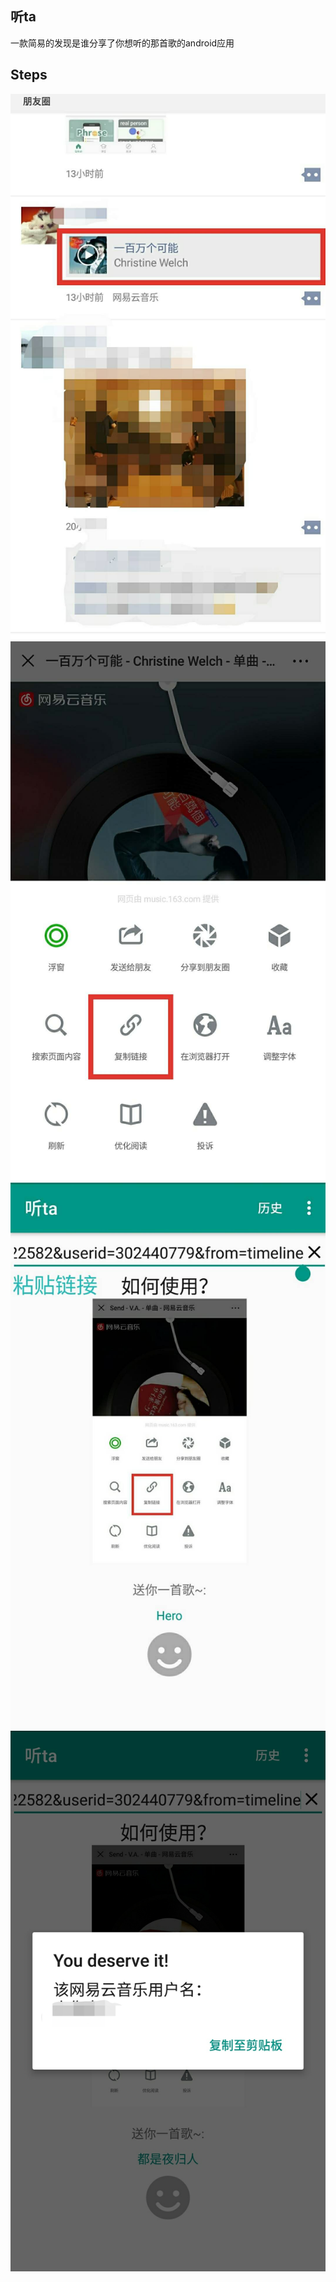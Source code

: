 ## 听ta
一款简易的发现是谁分享了你想听的那首歌的android应用

## Steps
![1](image/1.jpg)
![1](image/2.jpg)
![1](image/3.jpg)
![1](image/4.jpg)
